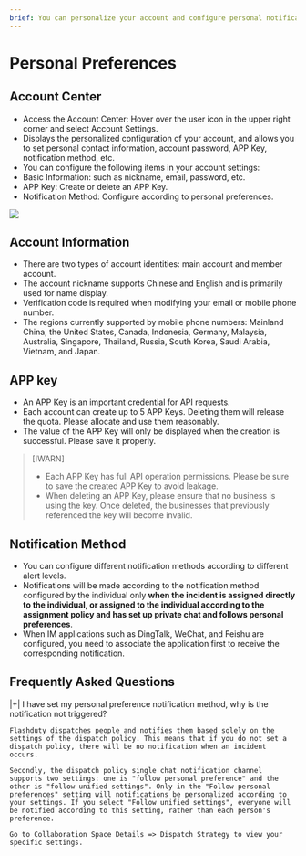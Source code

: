 ```yaml
---
brief: You can personalize your account and configure personal notification methods
---
```


# Personal Preferences

## Account Center
- Access the Account Center: Hover over the user icon in the upper right corner and select Account Settings.
- Displays the personalized configuration of your account, and allows you to set personal contact information, account password, APP Key, notification method, etc.
- You can configure the following items in your account settings:
- Basic Information: such as nickname, email, password, etc.
- APP Key: Create or delete an APP Key.
- Notification Method: Configure according to personal preferences.

![](https://fcimg.i18n.site/zh/flashduty/conf/preference/1.avif)

## Account Information
- There are two types of account identities: main account and member account.
- The account nickname supports Chinese and English and is primarily used for name display.
- Verification code is required when modifying your email or mobile phone number.
- The regions currently supported by mobile phone numbers: Mainland China, the United States, Canada, Indonesia, Germany, Malaysia, Australia, Singapore, Thailand, Russia, South Korea, Saudi Arabia, Vietnam, and Japan.

## APP key
- An APP Key is an important credential for API requests.
- Each account can create up to 5 APP Keys. Deleting them will release the quota. Please allocate and use them reasonably.
- The value of the APP Key will only be displayed when the creation is successful. Please save it properly.

> [!WARN]
> - Each APP Key has full API operation permissions. Please be sure to save the created APP Key to avoid leakage.
> - When deleting an APP Key, please ensure that no business is using the key. Once deleted, the businesses that previously referenced the key will become invalid.

## Notification Method
- You can configure different notification methods according to different alert levels.
- Notifications will be made according to the notification method configured by the individual only **when the incident is assigned directly to the individual, or assigned to the individual according to the assignment policy and has set up private chat and follows personal preferences**.
- When IM applications such as DingTalk, WeChat, and Feishu are configured, you need to associate the application first to receive the corresponding notification.

## Frequently Asked Questions

|+| I have set my personal preference notification method, why is the notification not triggered?

    Flashduty dispatches people and notifies them based solely on the settings of the dispatch policy. This means that if you do not set a dispatch policy, there will be no notification when an incident occurs.

    Secondly, the dispatch policy single chat notification channel supports two settings: one is "follow personal preference" and the other is "follow unified settings". Only in the "Follow personal preferences" setting will notifications be personalized according to your settings. If you select "Follow unified settings", everyone will be notified according to this setting, rather than each person's preference.

    Go to Collaboration Space Details => Dispatch Strategy to view your specific settings.